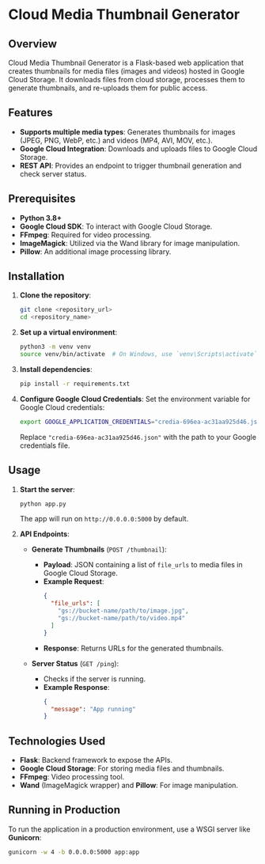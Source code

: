 # Cloud Media Thumbnail Generator

## Overview
Cloud Media Thumbnail Generator is a Flask-based web application that creates thumbnails for media files (images and videos) hosted in Google Cloud Storage. It downloads files from cloud storage, processes them to generate thumbnails, and re-uploads them for public access.

## Features
- **Supports multiple media types**: Generates thumbnails for images (JPEG, PNG, WebP, etc.) and videos (MP4, AVI, MOV, etc.).
- **Google Cloud Integration**: Downloads and uploads files to Google Cloud Storage.
- **REST API**: Provides an endpoint to trigger thumbnail generation and check server status.

## Prerequisites
- **Python 3.8+**
- **Google Cloud SDK**: To interact with Google Cloud Storage.
- **FFmpeg**: Required for video processing.
- **ImageMagick**: Utilized via the Wand library for image manipulation.
- **Pillow**: An additional image processing library.

## Installation

1. **Clone the repository**:
    ```sh
    git clone <repository_url>
    cd <repository_name>
    ```

2. **Set up a virtual environment**:
    ```sh
    python3 -m venv venv
    source venv/bin/activate  # On Windows, use `venv\Scripts\activate`
    ```

3. **Install dependencies**:
    ```sh
    pip install -r requirements.txt
    ```

4. **Configure Google Cloud Credentials**:
   Set the environment variable for Google Cloud credentials:
    ```sh
    export GOOGLE_APPLICATION_CREDENTIALS="credia-696ea-ac31aa925d46.json"
    ```
    Replace `"credia-696ea-ac31aa925d46.json"` with the path to your Google credentials file.

## Usage

1. **Start the server**:
    ```sh
    python app.py
    ```
    The app will run on `http://0.0.0.0:5000` by default.

2. **API Endpoints**:

   - **Generate Thumbnails** (`POST /thumbnail`):
     - **Payload**: JSON containing a list of `file_urls` to media files in Google Cloud Storage.
     - **Example Request**:
       ```json
       {
         "file_urls": [
           "gs://bucket-name/path/to/image.jpg",
           "gs://bucket-name/path/to/video.mp4"
         ]
       }
       ```
     - **Response**: Returns URLs for the generated thumbnails.

   - **Server Status** (`GET /ping`):
     - Checks if the server is running.
     - **Example Response**:
       ```json
       {
         "message": "App running"
       }
       ```

## Technologies Used
- **Flask**: Backend framework to expose the APIs.
- **Google Cloud Storage**: For storing media files and thumbnails.
- **FFmpeg**: Video processing tool.
- **Wand** (ImageMagick wrapper) and **Pillow**: For image manipulation.

## Running in Production
To run the application in a production environment, use a WSGI server like **Gunicorn**:
```sh
gunicorn -w 4 -b 0.0.0.0:5000 app:app
